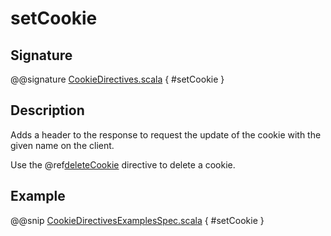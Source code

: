 <a id="setcookie"></a>
# setCookie

## Signature

@@signature [CookieDirectives.scala](../../../../../../../../../akka-http/src/main/scala/akka/http/scaladsl/server/directives/CookieDirectives.scala) { #setCookie }

## Description

Adds a header to the response to request the update of the cookie with the given name on the client.

Use the @ref[deleteCookie](deleteCookie.md#deletecookie) directive to delete a cookie.

## Example

@@snip [CookieDirectivesExamplesSpec.scala](../../../../../../../test/scala/docs/http/scaladsl/server/directives/CookieDirectivesExamplesSpec.scala) { #setCookie }